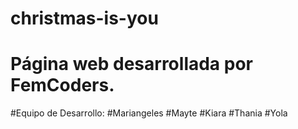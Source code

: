 # christmas-is-you
# Página web desarrollada por FemCoders.

#Equipo de Desarrollo:
#Mariangeles
#Mayte
#Kiara
#Thania
#Yola
